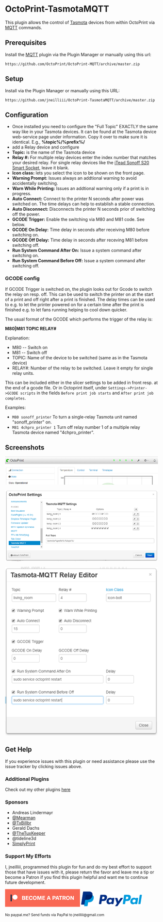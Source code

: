 # OctoPrint-TasmotaMQTT

This plugin allows the control of [Tasmota](https://github.com/arendst/Sonoff-Tasmota) devices from within OctoPrint via [MQTT](https://github.com/arendst/Sonoff-Tasmota/wiki/MQTT-Overview#mqtt-overview) commands.

## Prerequisites

Install the [MQTT](https://github.com/OctoPrint/OctoPrint-MQTT) plugin via the Plugin Manager or manually using this url:

	https://github.com/OctoPrint/OctoPrint-MQTT/archive/master.zip
	
## Setup

Install via the Plugin Manager or manually using this URL:

    https://github.com/jneilliii/OctoPrint-TasmotaMQTT/archive/master.zip

## Configuration

- Once installed you need to configure the "Full Topic" EXACTLY the same way like in your Tasmota devices. It can be found at the Tasmota device web-service page under information. Copy it over to make sure it is identical. E.g., **%topic%/%prefix%/**
- add a Relay device and configure
 - **Topic:** is the name of the Tasmota device
 - **Relay #:** For multiple relay devices enter the index number that matches your desired relay. For single relay devices like the [iTead Sonoff S20 Smart Socket](https://www.itead.cc/smart-socket.html), leave it blank.
 - **Icon class:** lets you select the icon to be shown on the front page.
 - **Warning Prompt:** Issues always an addtional warning to avoid accidentally switching.
 - **Warn While Printing:** Issues an addtional warning only if a print is in progress. 
 - **Auto Connect:** Connect to the printer N seconds after power was switched on. The time delays can help to establish a stable connection. 	
 - **Auto Disconnect:** Disconnects the printer N seconds prior of switching off the power.  
 - **GCODE Trigger:** Enable the switching via M80 and M81 code. See below.
 - **GCODE On Delay:** Time delay in seconds after receiving M80 before switching on.
 - **GCODE Off Delay:** Time delay in seconds after receving M81 before switching off. 
 - **Run System Command After On:** Issue a system command after switching on. 
 - **Run System Command Before Off:** Issue a system command after switching off.
### GCODE config
If GCODE Trigger is switched on, the plugin looks out for Gcode to switch the relay on resp. off. This can be used to switch the printer on at the start of a print and off right after a print is finished. The delay times can be used to e.g. to let the printer powered on for a certain time after the print is finished e.g. to let fans running helping to cool down quicker.

The usual format of the GCODE which performs the trigger of the relay is:

**M80|M81 TOPIC RELAY#**

Explanation:
- M80 -- Switch on
- M81 -- Switch off
- TOPIC: Name of the device to be switched (same as in the Tasmota device)
- RELAY#: Number of the relay to be switched. Leave it empty for single relay units.

This can be included either in the slicer settings to be added in front resp. at the end of a gcode file. Or in Octoprint itself, under `Settings->Printer->GCODE scripts` in the fields `Before print job starts` and `After print job completes`. 

Examples:

* `M80 sonoff_printer` To turn a single-relay Tasmota unit named "sonoff_printer" on.
* `M81 4chpro_printer 1`  Turn off relay number 1 of a multiple relay Tasmota device named "4chpro_printer". 	

## Screenshots

![screenshot](navbar.png)

![screenshot](settings.png)

![screenshot](relay_editor.png)

## Get Help

If you experience issues with this plugin or need assistance please use the issue tracker by clicking issues above.

### Additional Plugins

Check out my other plugins [here](https://plugins.octoprint.org/by_author/#jneilliii)

### Sponsors
- Andreas Lindermayr
- [@Mearman](https://github.com/Mearman)
- [@TxBillbr](https://github.com/TxBillbr)
- Gerald Dachs
- [@TheTuxKeeper](https://github.com/thetuxkeeper)
- @tideline3d
- [SimplyPrint](https://simplyprint.dk/)

### Support My Efforts
I, jneilliii, programmed this plugin for fun and do my best effort to support those that have issues with it, please return the favor and leave me a tip or become a Patron if you find this plugin helpful and want me to continue future development.

[![Patreon](patreon-with-text-new.png)](https://www.patreon.com/jneilliii) [![paypal](paypal-with-text.png)](https://paypal.me/jneilliii)

<small>No paypal.me? Send funds via PayPal to jneilliii&#64;gmail&#46;com</small>
